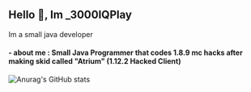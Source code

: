 ## Hello 👋, Im _3000IQPlay

Im a small java developer

#### - about me : Small Java Programmer that codes 1.8.9 mc hacks after making skid called "Atrium" (1.12.2 Hacked Client)

![Anurag's GitHub stats](https://github-readme-stats.vercel.app/api?username=3000IQPlay&bg_color=30,e96443,904e95&title_color=fff&text_color=fff)
